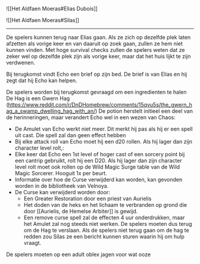 ![[Het Aldfaen Moeras#Elias Dubois]]

![[Het Aldfaen Moeras#Silas]]

---

De spelers kunnen terug naar Elias gaan. Als ze zich op dezelfde plek laten afzetten als vorige keer en van daaruit op zoek gaan, zullen ze hem niet kunnen vinden.
Met hoge survival checks zullen de spelers weten dat ze zeker wel op dezelfde plek zijn als vorige keer, maar dat het huis lijkt te zijn verdwenen.

Bij terugkomst vindt Echo een brief op zijn bed. De brief is van Elias en hij zegt dat hij Echo kan helpen. 

De spelers worden bij terugkomst gevraagd om een ingredienten te halen
De Hag is een Gwern Hag (https://www.reddit.com/r/DnDHomebrew/comments/15qvu5s/the_gwern_hag_a_swamp_dwelling_hag_with_an/)
De potion herstelt initieel een deel van de herinneringen, maar verandert Echo wel in een wezen van Chaos:
- De Amulet van Echo werkt niet meer. Dit merkt hij pas als hij er een spell uit cast. Die spell zal dan geen effect hebben
- Bij elke attack roll van Echo moet hij een d20 rollen. Als hij lager dan zijn character level rolt,:
- Elke keer dat Echo een 1st level of hoger cast of een sorcery point bij een cantrip gebruikt, rolt hij een D20. Als hij lager dan zijn character level rolt moet ook rollen op de Wild Magic Surge table van de Wild Magic Sorcerer. Hooguit 1x per beurt.
- Informatie over hoe de Curse verwijderd kan worden, kan gevonden worden in de bibliotheek van Velnoya.
- De Curse kan verwijderd worden door:
	- Een Greater Restoration door een priest van Aurielis
	- Het doden van de heks en het lichaam te verbranden op grond die door [[Aurielis, de Hemelse Arbiter]] is gewijd.
	- Een remove curse spell zal de effecten 4 uur onderdrukken, maar het Amulet zal nog steeds niet werken.
De spelers moeten dus terug om de Hag te verslaan. Als de spelers niet terug gaan om de hag te redden zou Silas ze een bericht kunnen sturen waarin hij om hulp vraagt.


De spelers moeten op een adult oblex jagen voor wat ooze
